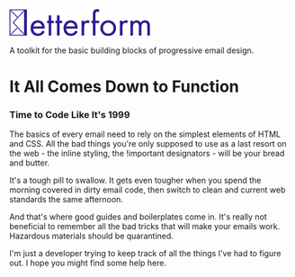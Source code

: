 ![Letterform](https://raw.githubusercontent.com/hreilly/letterform/master/Images/letterform-dark.png "Letterform | An email toolkit")

A toolkit for the basic building blocks of progressive email design.

# It All Comes Down to Function
### Time to Code Like It's 1999

The basics of every email need to rely on the simplest elements of HTML and CSS. All the bad things you're only supposed to use as a last resort on the web - the inline styling, the !important designators - will be your bread and butter.

It's a tough pill to swallow. It gets even tougher when you spend the morning covered in dirty email code, then switch to clean and current web standards the same afternoon.

And that's where good guides and boilerplates come in. It's really not beneficial to remember all the bad tricks that will make your emails work. Hazardous materials should be quarantined.

I'm just a developer trying to keep track of all the things I've had to figure out. I hope you might find some help here.
